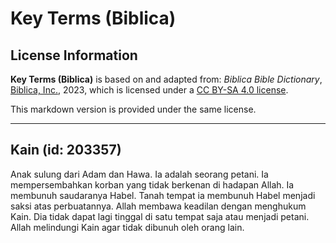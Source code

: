 # Key Terms (Biblica)

## License Information

**Key Terms (Biblica)** is based on and adapted from: _Biblica Bible Dictionary_, [Biblica, Inc.](https://www.biblica.com/), 2023, which is licensed under a [CC BY-SA 4.0 license](https://creativecommons.org/licenses/by-sa/4.0/legalcode.en).

This markdown version is provided under the same license.



--------------------------------

## Kain (id: 203357)

Anak sulung dari Adam dan Hawa. Ia adalah seorang petani. Ia mempersembahkan korban yang tidak berkenan di hadapan Allah. Ia membunuh saudaranya Habel. Tanah tempat ia membunuh Habel menjadi saksi atas perbuatannya. Allah membawa keadilan dengan menghukum Kain. Dia tidak dapat lagi tinggal di satu tempat saja atau menjadi petani. Allah melindungi Kain agar tidak dibunuh oleh orang lain.


